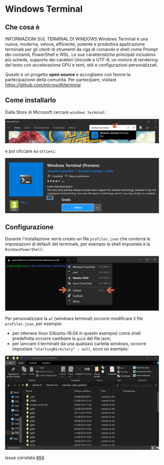 # Windows Terminal

## Che cosa è

INFORMAZIONI SUL TERMINAL DI WINDOWS
Windows Terminal è una nuova, moderna, veloce, efficiente, potente e produttiva applicazione terminale per gli utenti di strumenti da riga di comando e shell come Prompt dei comandi, PowerShell e WSL. Le sue caratteristiche principali includono più schede, supporto dei caratteri Unicode e UTF-8, un motore di rendering del testo con accelerazione GPU e temi, stili e configurazioni personalizzati.

Questo è un progetto **open source** e accogliamo con favore la partecipazione della comunità. Per partecipare, visitare https://github.com/microsoft/terminal

## Come installarlo

Dalla Store di Microsoft cercare `windows terminal`:

![screen](./imgs/ing_01.png)

e poi cliccare su `ottieni`:

![screen](./imgs/ing_02.png)

## Configurazione

Durante l'installazione verrà creato un file `profiles.json` che conterrà le impostazioni di default del terminale, per esempio la shell impostata è la `WindowsPowerShell`:

![screen](./imgs/ing_03.png)

Per personalizzare la `wt` (windows terminal) occorre modificare il file `profiles.json`, per esempio:

- per ottenere linux (Ubuntu-18.04 in questo esempio) come shell predefinita occorre cambiare la `guid` del file json;
- per lanciare il terminale da una qualsiasi cartella windows, occorre impostare `"startingDirectory" : null`, ecco un esempio:

![gif](./imgs/wt_ok.gif)

Issue correlata [#94](https://github.com/opendatasicilia/tansignari/issues/94)